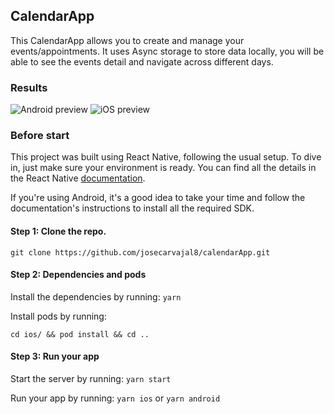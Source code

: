 ## CalendarApp

This CalendarApp allows you to create and manage your events/appointments. It uses Async storage to store data locally, you will be able to see the events detail and navigate across different days.

### Results

![Android preview](https://i.giphy.com/media/v1.Y2lkPTc5MGI3NjExZ3d5dzBteTc2dDVuejZtY3RuNTg2YThqaDVwcWx4Znd1aTh3NDc4NiZlcD12MV9pbnRlcm5hbF9naWZfYnlfaWQmY3Q9Zw/kLsNLYOd5NmzSxcmmV/giphy.gif)  ![iOS preview](https://i.giphy.com/media/v1.Y2lkPTc5MGI3NjExNTg4YjcxNDZ0cW5zc2M5dHFuZG54MmVneTlvbjd4MDNpb2k2NGw2OSZlcD12MV9pbnRlcm5hbF9naWZfYnlfaWQmY3Q9Zw/srgOwM2raDZ338KqO3/giphy.gif)


### Before start

This project was built using React Native, following the usual setup. To dive in, just make sure your environment is ready. You can find all the details in the React Native [documentation](https://reactnative.dev/docs/environment-setup).

If you're using Android, it's a good idea to take your time and follow the documentation's instructions to install all the required SDK.

#### Step 1: Clone the repo.

`git clone https://github.com/josecarvajal8/calendarApp.git`

#### Step 2: Dependencies and pods

Install the dependencies by running:
`yarn`

Install pods by running:

`cd ios/ && pod install && cd ..`

#### Step 3: Run your app

Start the server by running:
`yarn start`

Run your app by running:
`yarn ios` or `yarn android`

